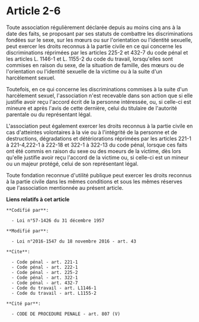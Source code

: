 # Article 2-6

Toute association régulièrement déclarée depuis au moins cinq ans à la date des faits, se proposant par ses statuts de
combattre les discriminations fondées sur le sexe, sur les mœurs ou sur l'orientation ou l'identité sexuelle, peut exercer
les droits reconnus à la partie civile en ce qui concerne les discriminations réprimées par les articles 225-2 et 432-7 du
code pénal et les articles L. 1146-1 et L. 1155-2 du code du travail, lorsqu'elles sont commises en raison du sexe, de la
situation de famille, des mœurs ou de l'orientation ou l'identité sexuelle de la victime ou à la suite d'un harcèlement
sexuel. 

Toutefois, en ce qui concerne les discriminations commises à la suite d'un harcèlement sexuel, l'association n'est recevable
dans son action que si elle justifie avoir reçu l'accord écrit de la personne intéressée, ou, si celle-ci est mineure et
après l'avis de cette dernière, celui du titulaire de l'autorité parentale ou du représentant légal. 

L'association peut également exercer les droits reconnus à la partie civile en cas d'atteintes volontaires à la vie ou à
l'intégrité de la personne et de destructions, dégradations et détériorations réprimées par les articles 221-1 à 221-4,222-1
à 222-18 et 322-1 à 322-13 du code pénal, lorsque ces faits ont été commis en raison du sexe ou des moeurs de la victime, dès
lors qu'elle justifie avoir reçu l'accord de la victime ou, si celle-ci est un mineur ou un majeur protégé, celui de son
représentant légal.

Toute fondation reconnue d'utilité publique peut exercer les droits reconnus à la partie civile dans les mêmes conditions et
sous les mêmes réserves que l'association mentionnée au présent article.

**Liens relatifs à cet article**

	**Codifié par**:

	  - Loi n°57-1426 du 31 décembre 1957

	**Modifié par**:

	  - Loi n°2016-1547 du 18 novembre 2016 - art. 43

	**Cite**:

	  - Code pénal - art. 221-1
	  - Code pénal - art. 222-1
	  - Code pénal - art. 225-2
	  - Code pénal - art. 322-1
	  - Code pénal - art. 432-7
	  - Code du travail - art. L1146-1
	  - Code du travail - art. L1155-2

	**Cité par**:

	  - CODE DE PROCEDURE PENALE - art. 807 (V)
